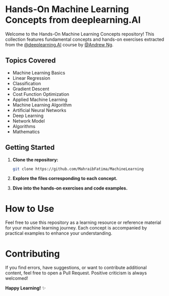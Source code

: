 # Hands-On Machine Learning Concepts from deeplearning.AI

Welcome to the Hands-On Machine Learning Concepts repository! This collection features fundamental concepts and hands-on exercises extracted from the [@deeplearning.AI](https://www.deeplearning.ai/) course by [@Andrew Ng](https://www.andrewng.org/).

## Topics Covered

- Machine Learning Basics
- Linear Regression
- Classification
- Gradient Descent
- Cost Function Optimization
- Applied Machine Learning
- Machine Learning Algorithm
- Artificial Neural Networks
- Deep Learning
- Network Model
- Algorithms
- Mathematics


## Getting Started

1. **Clone the repository:**
   
   ```bash
   git clone https://github.com/MahraibFatima/MachineLearning


1. **Explore the files corresponding to each concept.**
2. **Dive into the hands-on exercises and code examples.**

# How to Use
Feel free to use this repository as a learning resource or reference material for your machine learning journey. Each concept is accompanied by practical examples to enhance your understanding.

# Contributing
If you find errors, have suggestions, or want to contribute additional content, feel free to open a Pull Request. Positive criticism is always welcomed!

**Happy Learning!** ✨
